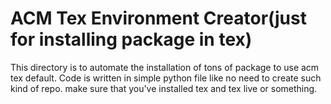 # ACM Tex Environment Creator(just for installing package in tex)

This directory is to automate the installation of tons of package to use acm tex default. Code is written in simple python file like no need to create such kind of repo.
make sure that you've installed tex and tex live or something.